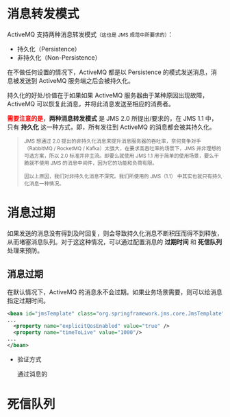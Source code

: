 <intput type="hidden" value="消息积压" />

# 消息转发模式

ActiveMQ 支持两种消息转发模式<small>（这也是 JMS 规范中所要求的）</small>：

- 持久化（Persistence）
- 非持久化（Non-Persistence）

在不做任何设置的情况下，ActiveMQ 都是以 Persistence 的模式发送消息，消息被发送到 ActiveMQ 服务端之后会被持久化。

持久化的好处/价值在于如果如果 ActiveMQ 服务器由于某种原因出现故障，ActiveMQ 可以恢复此消息，并将此消息发送至相应的消费者。

<font color="red">**需要注意的是**</font>，<strong>两种消息转发模式</strong> 是 JMS 2.0 所提出/要求的，在 JMS 1.1 中，只有 **持久化** 这一种方式，即，所有发往到 ActiveMQ 的消息都会被其持久化。

> <small>JMS 想通过 2.0 提出的非持久化消息来提升消息服务器的吞吐率，奈何竞争对手（RabbitMQ / RocketMQ / Kafka）太强大，在要求高吞吐率的场景下，JMS 并非理想的可选方案，所以 2.0 标准并非主流。即要么就使用 JMS 1.1 用于简单的使用场景，要么干脆就不使用 JMS 的消息中间件，因为它的功能和负荷有限。</small>
> 
> <small>因以上原因，我们对非持久化消息不深究。我们所使用的 JMS（1.1） 中其实也就只有持久化消息一种情况。</small>


# 消息过期

如果发送的消息没有得到及时回复，则会导致持久化消息不断积压而得不到释放，从而堵塞消息队列。对于这这种情况，可以通过配置消息的 <strong>过期时间</strong> 和 <strong>死信队列</strong> 处理来预防。

## 消息过期

在默认情况下，ActiveMQ 的消息永不会过期。如果业务场景需要，则可以给消息指定过期时间。

```xml
<bean id="jmsTemplate" class="org.springframework.jms.core.JmsTemplate">
...
  <property name="explicitQosEnabled" value="true" />
  <property name="timeToLive" value="1000"/>
...
</bean>
```

- 验证方式

  通过消息的

# 死信队列



